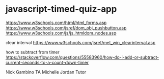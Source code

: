 # javascript-timed-quiz-app

https://www.w3schools.com/html/html_forms.asp
https://www.w3schools.com/jsref/dom_obj_pushbutton.asp
https://www.w3schools.com/js/js_htmldom_nodes.asp

clear interval
https://www.w3schools.com/jsref/met_win_clearinterval.asp

how to subtract from timer
https://stackoverflow.com/questions/55583960/how-do-i-add-or-subtract-current-seconds-to-a-count-down-timer


Nick Gambino TA
Michelle Jordan Tutor